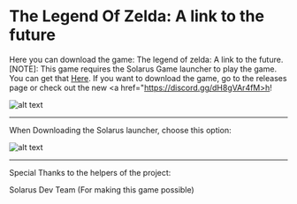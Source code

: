 # The Legend Of Zelda: A link to the future
Here you can download the game: The legend of zelda: A link to the future. [NOTE]: This game requires the Solarus Game launcher to play the game. You can get that <a href="https://solarus-games.org/en/solarus/download">Here</a>. If you want to download the game, go to the releases page or check out the new <a href="https://discord.gg/dH8gVAr4fM>h</a>!

![alt text](https://raw.githubusercontent.com/Consumedgrub3/The-Legend-Of-Zelda-a-link-to-the-future/Files-For-repository/Logo_webpage.png)

---------------------------------------

When Downloading the Solarus launcher, choose this option:

![alt text](https://raw.githubusercontent.com/Consumedgrub3/The-Legend-Of-Zelda-a-link-to-the-future/Files-For-repository/unknown.png)

----------------------------------------
Special Thanks to the helpers of the project:

Solarus Dev Team (For making this game possible)

